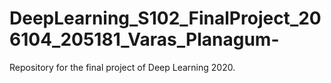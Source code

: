 # DeepLearning_S102_FinalProject_206104_205181_Varas_Planagum-
Repository for the final project of Deep Learning 2020.
